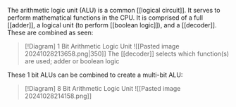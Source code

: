 The arithmetic logic unit (ALU) is a common [[logical circuit]]. It serves to perform mathematical functions in the CPU. It is comprised of a full [[adder]], a logical unit (to perform [[boolean logic]]), and a [[decoder]]. These are combined as seen:

> [!Diagram] 1 Bit Arithmetic Logic Unit
> ![[Pasted image 20241028213658.png|350]]
> The [[decoder]] selects which function(s) are used; adder or boolean logic

These 1 bit ALUs can be combined to create a multi-bit ALU:

> [!Diagram] 8 Bit Arithmetic Logic Unit
> ![[Pasted image 20241028214158.png]]